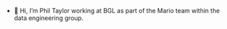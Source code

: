 - 👋 Hi, I’m Phil Taylor working at BGL as part of the Mario team within the data engineering group. 


<!---
philtaylorbgl/philtaylorbgl is a ✨ special ✨ repository because its `README.md` (this file) appears on your GitHub profile.
You can click the Preview link to take a look at your changes.
--->
